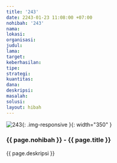 ```yaml
---
title: '243'
date: 2243-01-23 11:08:00 +07:00
nohibah: '243'
nama: 
lokasi: 
organisasi: 
judul: 
lama: 
target: 
keberhasilan: 
tipe: 
strategi: 
kuantitas: 
dana: 
deskripsi: 
masalah: 
solusi: 
layout: hibah
---
```


![243](/static/img/hibahcms/243.png){: .img-responsive }{: width="350" }

### {{ page.nohibah }} - {{ page.title }}

{{ page.deskripsi }}
